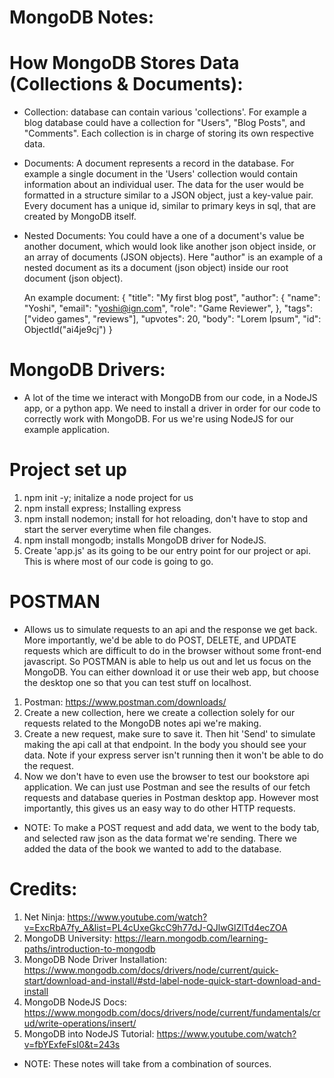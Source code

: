 # MongoDB Notes:

# How MongoDB Stores Data (Collections & Documents):

- Collection: database can contain various 'collections'. For example
  a blog database could have a collection for "Users", "Blog Posts",
  and "Comments". Each collection is in charge of storing its own
  respective data.
- Documents: A document represents a record in the database. For example
  a single document in the 'Users' collection would contain information about
  an individual user. The data for the user would be formatted in a structure
  similar to a JSON object, just a key-value pair. Every document has a
  unique id, similar to primary keys in sql, that are created by MongoDB itself.

- Nested Documents: You could have a one of a document's value be another document,
  which would look like another json object inside, or an array of documents (JSON objects).
  Here "author" is an example of a nested document as its a document (json object) inside our root
  document (json object).

  An example document: {
  "title": "My first blog post",
  "author": {
  "name": "Yoshi",
  "email": "yoshi@ign.com",
  "role": "Game Reviewer",
  },
  "tags": ["video games", "reviews"],
  "upvotes": 20,
  "body": "Lorem Ipsum",
  "id": ObjectId("ai4je9cj")
  }


# MongoDB Drivers: 
- A lot of the time we interact with MongoDB from our code, in a NodeJS
  app, or a python app. We need to install a driver in order for our code
  to correctly work with MongoDB. For us we're using NodeJS for our example application.


# Project set up
1. npm init -y; initalize a node project for us
2. npm install express; Installing express
3. npm install nodemon; install for hot reloading, don't have to stop and start the server everytime when file changes.
4. npm install mongodb; installs MongoDB driver for NodeJS.
5. Create 'app.js' as its going to be our entry point for our project or api.
  This is where most of our code is going to go.

# POSTMAN
- Allows us to simulate requests to an api and the response 
  we get back. More importantly, we'd be able to do 
  POST, DELETE, and UPDATE requests which are difficult 
  to do in the browser without some front-end javascript. So
  POSTMAN is able to help us out and let us focus on the MongoDB.
  You can either download it or use their web app, but choose the desktop one so that you can test stuff on localhost.
1. Postman: https://www.postman.com/downloads/
2. Create a new collection, here we create a collection solely for 
  our requests related to the MongoDB notes api we're making.
3. Create a new request, make sure to save it. Then hit 'Send' to 
simulate making the api call at that endpoint. In the body
you should see your data. Note if your express server isn't running
then it won't be able to do the request. 
4. Now we don't have to even use the browser to test our bookstore api application. We can just use Postman and see the results of our fetch requests and database queries in Postman desktop app. However most importantly, this gives us an easy way to do other HTTP requests.

- NOTE: To make a POST request and add data, we went to the body tab, and 
  selected raw json as the data format we're sending. There we added the data
  of the book we wanted to add to the database.




# Credits:

1. Net Ninja: https://www.youtube.com/watch?v=ExcRbA7fy_A&list=PL4cUxeGkcC9h77dJ-QJlwGlZlTd4ecZOA
2. MongoDB University: https://learn.mongodb.com/learning-paths/introduction-to-mongodb
3. MongoDB Node Driver Installation: https://www.mongodb.com/docs/drivers/node/current/quick-start/download-and-install/#std-label-node-quick-start-download-and-install
4. MongoDB NodeJS Docs: https://www.mongodb.com/docs/drivers/node/current/fundamentals/crud/write-operations/insert/
5. MongoDB into NodeJS Tutorial: https://www.youtube.com/watch?v=fbYExfeFsI0&t=243s
- NOTE: These notes will take from a combination of sources.

